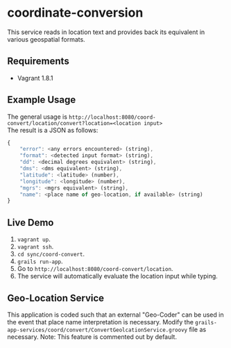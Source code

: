 # coordinate-conversion
This service reads in location text and provides back its equivalent in various geospatial formats. 


## Requirements
* Vagrant 1.8.1


## Example Usage
The general usage is `http://localhost:8080/coord-convert/location/convert?location=<location input>` <br>
The result is a JSON as follows:
```javascript
{
	"error": <any errors encountered> (string),
	"format": <detected input format> (string),
	"dd": <decimal degrees equivalent> (string),
	"dms": <dms equivalent> (string),
	"latitude": <latitude> (number),
	"longitude": <longitude> (number),
	"mgrs": <mgrs equivalent> (string),
	"name": <place name of geo-location, if available> (string)
}
```


## Live Demo
1. `vagrant up`.
2. `vagrant ssh`.
3. `cd sync/coord-convert`. 
4. `grails run-app`.
5. Go to `http://localhost:8080/coord-convert/location`.
6. The service will automatically evaluate the location input while typing.


## Geo-Location Service
This application is coded such that an external "Geo-Coder" can be used in the event that place name interpretation is necessary. Modify the `grails-app-services/coord/convert/ConvertGeolcationService.groovy` file as necessary. Note: This feature is commented out by default.


